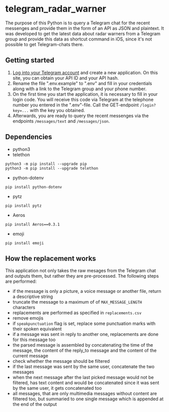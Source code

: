 # telegram_radar_warner

The purpose of this Python is to query a Telegram chat for the recent messenges and provide them in the form of an API as JSON and plaintext. It was developed to get the latest data about radar warners from a Telegram group and provide this data as shortcut command in iOS, since it's not possible to get Telegram-chats there. 

## Getting started
1) [Log into your Telegram account](https://my.telegram.org/) and create a new application. On this site, you can obtain your API ID and your API hash.
2) Rename the file ".env.example" to ".env" and fill in your credentials along with a link to the Telegram group and your phone number.
3) On the first time you start the application, it is necessary to fill in your login code. You will receive this code via Telegram at the telephone number you entered in the ".env"-file. Call the GET-endpoint `/login?key=...` with the key you obtained.
4) Afterwards, you are ready to query the recent messenges via the endpoints `/messages/text` and `/messages/json`. 

## Dependencies

- python3
- telethon
```
python3 -m pip install --upgrade pip
python3 -m pip install --upgrade telethon
``` 
- python-dotenv
```
pip install python-dotenv
```
- pytz
```
pip install pytz
```
- Aeros
```
pip install Aeros==0.3.1
```
- emoji
```
pip install emoji
```

## How the replacement works
This application not only takes the raw mesages from the Telegram chat and outputs them, but rather they are pre-processed. The following steps are performed:

- if the message is only a picture, a voice message or another file, return a descriptive string
- truncate the message to a maximum of of `MAX_MESSAGE_LENGTH` characters
- replacements are performed as specified in `replacements.csv`
- remove emojis
- if `speakpunctuation` flag is set, replace some punctuation marks with their spoken equivalent
- if a message was sent in reply to another one, replacements are done for this message too
- the parsed message is assembled by concatenating the time of the message, the content of the reply_to message and the content of the current message
- check whether the message should be filtered
- if the last message was sent by the same user, concatenate the two messages
- when the next message after the last picked message would not be filtered, has text content and would be concatenated since it was sent by the same user, it gets concatenated too
- all messages, that are only multimedia messages without content are filtered too, but summaried to one single message which is appended at the end of the output
